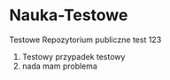 # Nauka-Testowe
Testowe Repozytorium publiczne test 123
1. Testowy przypadek testowy
2. nada mam problema